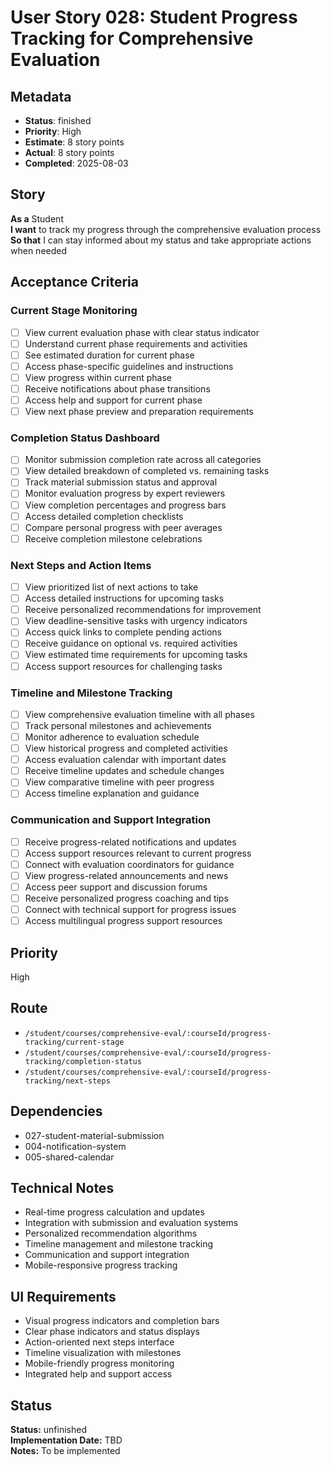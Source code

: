 # User Story 028: Student Progress Tracking for Comprehensive Evaluation

## Metadata
- **Status**: finished
- **Priority**: High
- **Estimate**: 8 story points
- **Actual**: 8 story points
- **Completed**: 2025-08-03

## Story
**As a** Student  
**I want** to track my progress through the comprehensive evaluation process  
**So that** I can stay informed about my status and take appropriate actions when needed

## Acceptance Criteria

### Current Stage Monitoring
- [ ] View current evaluation phase with clear status indicator
- [ ] Understand current phase requirements and activities
- [ ] See estimated duration for current phase
- [ ] Access phase-specific guidelines and instructions
- [ ] View progress within current phase
- [ ] Receive notifications about phase transitions
- [ ] Access help and support for current phase
- [ ] View next phase preview and preparation requirements

### Completion Status Dashboard
- [ ] Monitor submission completion rate across all categories
- [ ] View detailed breakdown of completed vs. remaining tasks
- [ ] Track material submission status and approval
- [ ] Monitor evaluation progress by expert reviewers
- [ ] View completion percentages and progress bars
- [ ] Access detailed completion checklists
- [ ] Compare personal progress with peer averages
- [ ] Receive completion milestone celebrations

### Next Steps and Action Items
- [ ] View prioritized list of next actions to take
- [ ] Access detailed instructions for upcoming tasks
- [ ] Receive personalized recommendations for improvement
- [ ] View deadline-sensitive tasks with urgency indicators
- [ ] Access quick links to complete pending actions
- [ ] Receive guidance on optional vs. required activities
- [ ] View estimated time requirements for upcoming tasks
- [ ] Access support resources for challenging tasks

### Timeline and Milestone Tracking
- [ ] View comprehensive evaluation timeline with all phases
- [ ] Track personal milestones and achievements
- [ ] Monitor adherence to evaluation schedule
- [ ] View historical progress and completed activities
- [ ] Access evaluation calendar with important dates
- [ ] Receive timeline updates and schedule changes
- [ ] View comparative timeline with peer progress
- [ ] Access timeline explanation and guidance

### Communication and Support Integration
- [ ] Receive progress-related notifications and updates
- [ ] Access support resources relevant to current progress
- [ ] Connect with evaluation coordinators for guidance
- [ ] View progress-related announcements and news
- [ ] Access peer support and discussion forums
- [ ] Receive personalized progress coaching and tips
- [ ] Connect with technical support for progress issues
- [ ] Access multilingual progress support resources

## Priority
High

## Route
- `/student/courses/comprehensive-eval/:courseId/progress-tracking/current-stage`
- `/student/courses/comprehensive-eval/:courseId/progress-tracking/completion-status`
- `/student/courses/comprehensive-eval/:courseId/progress-tracking/next-steps`

## Dependencies
- 027-student-material-submission
- 004-notification-system
- 005-shared-calendar

## Technical Notes
- Real-time progress calculation and updates
- Integration with submission and evaluation systems
- Personalized recommendation algorithms
- Timeline management and milestone tracking
- Communication and support integration
- Mobile-responsive progress tracking

## UI Requirements
- Visual progress indicators and completion bars
- Clear phase indicators and status displays
- Action-oriented next steps interface
- Timeline visualization with milestones
- Mobile-friendly progress monitoring
- Integrated help and support access
## Status
**Status:** unfinished  
**Implementation Date:** TBD  
**Notes:** To be implemented
